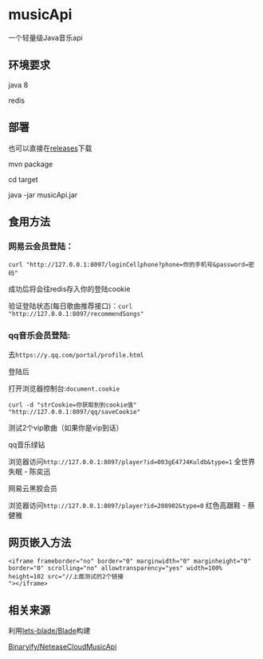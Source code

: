 # musicApi

一个轻量级Java音乐api

## 环境要求

java 8

redis 

## 部署

也可以直接在<a href="https://github.com/proxygit/musicApi/releases" target="_blank">releases</a>下载

mvn package

cd target

java -jar musicApi.jar

## 食用方法

### 网易云会员登陆：

`curl "http://127.0.0.1:8097/loginCellphone?phone=你的手机号&password=密码"`

成功后将会往redis存入你的登陆cookie

验证登陆状态(每日歌曲推荐接口)：`curl "http://127.0.0.1:8097/recommendSongs"`

### qq音乐会员登陆:
 
 去`https://y.qq.com/portal/profile.html`

登陆后

打开浏览器控制台:`document.cookie`

`curl -d "strCookie=你获取到到cookie值" "http://127.0.0.1:8097/qq/saveCookie"`

测试2个vip歌曲（如果你是vip到话）

qq音乐绿钻

浏览器访问`http://127.0.0.1:8097/player?id=003gE47J4Kuldb&type=1` 全世界失眠 - 陈奕迅

网易云黑胶会员

浏览器访问`http://127.0.0.1:8097/player?id=208902&type=0` 红色高跟鞋 - 蔡健雅

## 网页嵌入方法

```
<iframe frameborder="no" border="0" marginwidth="0" marginheight="0" border="0" scrolling="no" allowtransparency="yes" width=100% height=102 src="//上面测试的2个链接
"></iframe>
```

## 相关来源

利用[lets-blade/Blade](https://github.com/lets-blade/blade)构建


[Binaryify/NeteaseCloudMusicApi](https://github.com/Binaryify/NeteaseCloudMusicApi)



